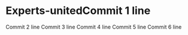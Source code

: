 # Experts-unitedCommit 1 line
Commit 2 line
Commit 3 line
Commit 4 line
Commit 5 line
Commit 6 line
